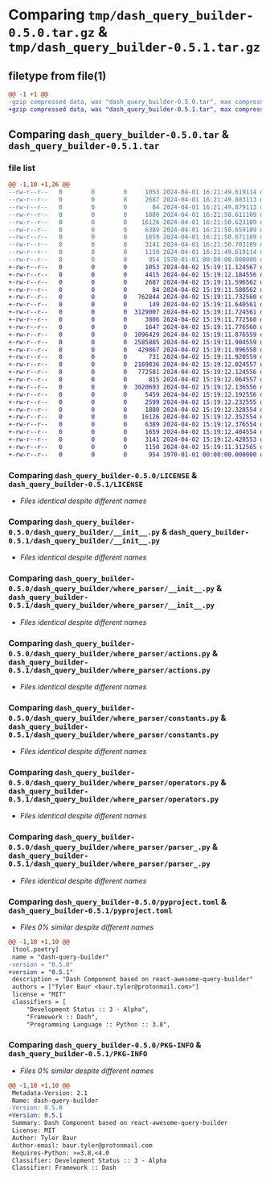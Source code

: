 # Comparing `tmp/dash_query_builder-0.5.0.tar.gz` & `tmp/dash_query_builder-0.5.1.tar.gz`

## filetype from file(1)

```diff
@@ -1 +1 @@
-gzip compressed data, was "dash_query_builder-0.5.0.tar", max compression
+gzip compressed data, was "dash_query_builder-0.5.1.tar", max compression
```

## Comparing `dash_query_builder-0.5.0.tar` & `dash_query_builder-0.5.1.tar`

### file list

```diff
@@ -1,10 +1,26 @@
--rw-r--r--   0        0        0     1053 2024-04-01 16:21:49.619114 dash_query_builder-0.5.0/LICENSE
--rw-r--r--   0        0        0     2687 2024-04-01 16:21:49.883113 dash_query_builder-0.5.0/dash_query_builder/__init__.py
--rw-r--r--   0        0        0       84 2024-04-01 16:21:49.879113 dash_query_builder-0.5.0/dash_query_builder/_imports_.py
--rw-r--r--   0        0        0     1880 2024-04-01 16:21:50.611109 dash_query_builder-0.5.0/dash_query_builder/where_parser/__init__.py
--rw-r--r--   0        0        0    16126 2024-04-01 16:21:50.623109 dash_query_builder-0.5.0/dash_query_builder/where_parser/actions.py
--rw-r--r--   0        0        0     6389 2024-04-01 16:21:50.659109 dash_query_builder-0.5.0/dash_query_builder/where_parser/constants.py
--rw-r--r--   0        0        0     1659 2024-04-01 16:21:50.671109 dash_query_builder-0.5.0/dash_query_builder/where_parser/operators.py
--rw-r--r--   0        0        0     3141 2024-04-01 16:21:50.703109 dash_query_builder-0.5.0/dash_query_builder/where_parser/parser_.py
--rw-r--r--   0        0        0     1150 2024-04-01 16:21:49.619114 dash_query_builder-0.5.0/pyproject.toml
--rw-r--r--   0        0        0      954 1970-01-01 00:00:00.000000 dash_query_builder-0.5.0/PKG-INFO
+-rw-r--r--   0        0        0     1053 2024-04-02 15:19:11.124567 dash_query_builder-0.5.1/LICENSE
+-rw-r--r--   0        0        0     4415 2024-04-02 15:19:12.184556 dash_query_builder-0.5.1/dash_query_builder/DashQueryBuilder.py
+-rw-r--r--   0        0        0     2687 2024-04-02 15:19:11.596562 dash_query_builder-0.5.1/dash_query_builder/__init__.py
+-rw-r--r--   0        0        0       84 2024-04-02 15:19:11.580562 dash_query_builder-0.5.1/dash_query_builder/_imports_.py
+-rw-r--r--   0        0        0   762844 2024-04-02 15:19:11.732560 dash_query_builder-0.5.1/dash_query_builder/async-antd.min.js
+-rw-r--r--   0        0        0      149 2024-04-02 15:19:11.640561 dash_query_builder-0.5.1/dash_query_builder/async-antd.min.js.LICENSE.txt
+-rw-r--r--   0        0        0  3129007 2024-04-02 15:19:11.724561 dash_query_builder-0.5.1/dash_query_builder/async-antd.min.js.map
+-rw-r--r--   0        0        0     3806 2024-04-02 15:19:11.772560 dash_query_builder-0.5.1/dash_query_builder/async-basic.min.js
+-rw-r--r--   0        0        0     1647 2024-04-02 15:19:11.776560 dash_query_builder-0.5.1/dash_query_builder/async-basic.min.js.map
+-rw-r--r--   0        0        0  1096429 2024-04-02 15:19:11.876559 dash_query_builder-0.5.1/dash_query_builder/async-bootstrap.min.js
+-rw-r--r--   0        0        0  2585885 2024-04-02 15:19:11.904559 dash_query_builder-0.5.1/dash_query_builder/async-bootstrap.min.js.map
+-rw-r--r--   0        0        0   429867 2024-04-02 15:19:11.996558 dash_query_builder-0.5.1/dash_query_builder/async-mui.min.js
+-rw-r--r--   0        0        0      731 2024-04-02 15:19:11.920559 dash_query_builder-0.5.1/dash_query_builder/async-mui.min.js.LICENSE.txt
+-rw-r--r--   0        0        0  2169836 2024-04-02 15:19:12.024557 dash_query_builder-0.5.1/dash_query_builder/async-mui.min.js.map
+-rw-r--r--   0        0        0   772581 2024-04-02 15:19:12.124556 dash_query_builder-0.5.1/dash_query_builder/dash_query_builder.min.js
+-rw-r--r--   0        0        0      815 2024-04-02 15:19:12.064557 dash_query_builder-0.5.1/dash_query_builder/dash_query_builder.min.js.LICENSE.txt
+-rw-r--r--   0        0        0  3020693 2024-04-02 15:19:12.136556 dash_query_builder-0.5.1/dash_query_builder/dash_query_builder.min.js.map
+-rw-r--r--   0        0        0     5459 2024-04-02 15:19:12.192556 dash_query_builder-0.5.1/dash_query_builder/metadata.json
+-rw-r--r--   0        0        0     2599 2024-04-02 15:19:12.232555 dash_query_builder-0.5.1/dash_query_builder/package.json
+-rw-r--r--   0        0        0     1880 2024-04-02 15:19:12.328554 dash_query_builder-0.5.1/dash_query_builder/where_parser/__init__.py
+-rw-r--r--   0        0        0    16126 2024-04-02 15:19:12.352554 dash_query_builder-0.5.1/dash_query_builder/where_parser/actions.py
+-rw-r--r--   0        0        0     6389 2024-04-02 15:19:12.376554 dash_query_builder-0.5.1/dash_query_builder/where_parser/constants.py
+-rw-r--r--   0        0        0     1659 2024-04-02 15:19:12.404554 dash_query_builder-0.5.1/dash_query_builder/where_parser/operators.py
+-rw-r--r--   0        0        0     3141 2024-04-02 15:19:12.428553 dash_query_builder-0.5.1/dash_query_builder/where_parser/parser_.py
+-rw-r--r--   0        0        0     1150 2024-04-02 15:19:11.312565 dash_query_builder-0.5.1/pyproject.toml
+-rw-r--r--   0        0        0      954 1970-01-01 00:00:00.000000 dash_query_builder-0.5.1/PKG-INFO
```

### Comparing `dash_query_builder-0.5.0/LICENSE` & `dash_query_builder-0.5.1/LICENSE`

 * *Files identical despite different names*

### Comparing `dash_query_builder-0.5.0/dash_query_builder/__init__.py` & `dash_query_builder-0.5.1/dash_query_builder/__init__.py`

 * *Files identical despite different names*

### Comparing `dash_query_builder-0.5.0/dash_query_builder/where_parser/__init__.py` & `dash_query_builder-0.5.1/dash_query_builder/where_parser/__init__.py`

 * *Files identical despite different names*

### Comparing `dash_query_builder-0.5.0/dash_query_builder/where_parser/actions.py` & `dash_query_builder-0.5.1/dash_query_builder/where_parser/actions.py`

 * *Files identical despite different names*

### Comparing `dash_query_builder-0.5.0/dash_query_builder/where_parser/constants.py` & `dash_query_builder-0.5.1/dash_query_builder/where_parser/constants.py`

 * *Files identical despite different names*

### Comparing `dash_query_builder-0.5.0/dash_query_builder/where_parser/operators.py` & `dash_query_builder-0.5.1/dash_query_builder/where_parser/operators.py`

 * *Files identical despite different names*

### Comparing `dash_query_builder-0.5.0/dash_query_builder/where_parser/parser_.py` & `dash_query_builder-0.5.1/dash_query_builder/where_parser/parser_.py`

 * *Files identical despite different names*

### Comparing `dash_query_builder-0.5.0/pyproject.toml` & `dash_query_builder-0.5.1/pyproject.toml`

 * *Files 0% similar despite different names*

```diff
@@ -1,10 +1,10 @@
 [tool.poetry]
 name = "dash-query-builder"
-version = "0.5.0"
+version = "0.5.1"
 description = "Dash Component based on react-awesome-query-builder"
 authors = ["Tyler Baur <baur.tyler@protonmail.com>"]
 license = "MIT"
 classifiers = [
     "Development Status :: 3 - Alpha",
     "Framework :: Dash",
     "Programming Language :: Python :: 3.8",
```

### Comparing `dash_query_builder-0.5.0/PKG-INFO` & `dash_query_builder-0.5.1/PKG-INFO`

 * *Files 0% similar despite different names*

```diff
@@ -1,10 +1,10 @@
 Metadata-Version: 2.1
 Name: dash-query-builder
-Version: 0.5.0
+Version: 0.5.1
 Summary: Dash Component based on react-awesome-query-builder
 License: MIT
 Author: Tyler Baur
 Author-email: baur.tyler@protonmail.com
 Requires-Python: >=3.8,<4.0
 Classifier: Development Status :: 3 - Alpha
 Classifier: Framework :: Dash
```

